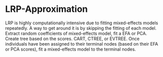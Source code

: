 # LRP-Approximation
LRP is highly computationally intensive due to fitting mixed-effects models repeatedly. A way to get around it is by skipping the fitting of each model. Extract random coefficients of mixed-effects model, fit a EFA or PCA. Create tree based on the scores. CART, CTREE, or EVTREE. Once individuals have been assigned to their terminal nodes (based on their EFA or PCA scores), fit a mixed-effects model to the terminal nodes.
